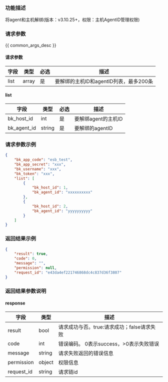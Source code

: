 ### 功能描述

将agent和主机解绑(版本：v3.10.25+，权限：主机AgentID管理权限)

### 请求参数

{{ common_args_desc }}

#### 请求参数

| 字段   | 类型    | 必选 | 描述                        |
|------|-------|----|---------------------------|
| list | array | 是  | 要解绑的主机ID和agentID列表，最多200条 |

#### list

| 字段          | 类型     | 必选 | 描述            |
|-------------|--------|----|---------------|
| bk_host_id  | int    | 是  | 要解绑agent的主机ID |
| bk_agent_id | string | 是  | 要解绑的agentID   |

### 请求参数示例

```json
{
    "bk_app_code": "esb_test",
    "bk_app_secret": "xxx",
    "bk_username": "xxx",
    "bk_token": "xxx",
    "list": [
        {
            "bk_host_id": 1,
            "bk_agent_id": "xxxxxxxxxx"
        },
        {
            "bk_host_id": 2,
            "bk_agent_id": "yyyyyyyyyy"
        }
    ]
}
```

### 返回结果示例

```json
{
    "result": true,
    "code": 0,
    "message": "",
    "permission": null,
    "request_id": "e43da4ef221746868dc4c837d36f3807"
}
```

### 返回结果参数说明

#### response

| 字段         | 类型     | 描述                         |
|------------|--------|----------------------------|
| result     | bool   | 请求成功与否。true:请求成功；false请求失败 |
| code       | int    | 错误编码。 0表示success，>0表示失败错误  |
| message    | string | 请求失败返回的错误信息                |
| permission | object | 权限信息                       |
| request_id | string | 请求链id                      |